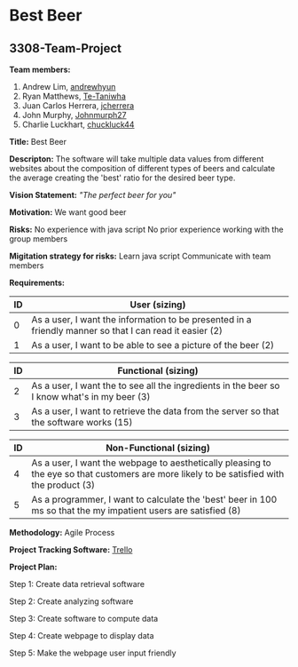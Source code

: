 # Best Beer
## 3308-Team-Project

**Team members:**
  1. Andrew Lim, [andrewhyun](https://www.github.com/andrewhyun)
  2. Ryan Matthews, [Te-Taniwha](https://www.github.com/Te-Taniwha) 
  3. Juan Carlos Herrera, [jcherrera](https://www.github.com/jcherrera) 
  4. John Murphy, [Johnmurph27](https://www.github.com/Johnmurph27)
  5. Charlie Luckhart, [chuckluck44](https://www.github.com/chuckluck44) 

**Title:**  Best Beer

**Descripton:** 
  The software will take multiple data values from different websites about the composition of different types of beers and calculate the average creating the 'best' ratio for the desired beer type.
  
**Vision Statement:** 
 *"The perfect beer for you"*

**Motivation:** 
  We want good beer
  
**Risks:** 
  No experience with java script
  No prior experience working with the group members

**Migitation strategy for risks:** 
  Learn java script
  Communicate with team members
  
  
**Requirements:**

| ID | User (sizing) |
|----|---------------------------------------------------------------------------------------------------------|
| 0 | As a user, I want the information to be presented in a friendly manner so that I can read it easier (2) |
| 1 | As a user, I want to be able to see a picture of the beer (2) |

| ID | Functional (sizing) |
|----|----------------------------------------------------------------------------------------------|
| 2 | As a user, I want the to see all the ingredients in the beer so I know what's in my beer (3) |
| 3 | As a user, I want to retrieve the data from the server so that the software works (15) |

| ID | Non-Functional (sizing) |
|----|-------------------------------------------------------------------------------------------------------------------------------------------|
| 4 | As a user, I want the webpage to aesthetically pleasing to the eye so that customers are more likely to be satisfied with the product (3) |
| 5 | As a programmer, I want to calculate the 'best' beer in 100 ms so that the my impatient users are satisfied (8) |  |  |  |

**Methodology:**
  Agile Process
  
**Project Tracking Software:**
  [Trello](https://trello.com/3308project)
  
**Project Plan:**


  Step 1: Create data retrieval software

  Step 2: Create analyzing software

  Step 3: Create software to compute data

  Step 4: Create webpage to display data

  Step 5: Make the webpage user input friendly

